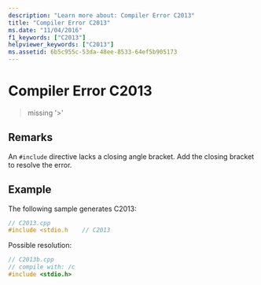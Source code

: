 ```yaml
---
description: "Learn more about: Compiler Error C2013"
title: "Compiler Error C2013"
ms.date: "11/04/2016"
f1_keywords: ["C2013"]
helpviewer_keywords: ["C2013"]
ms.assetid: 6b5c955c-53da-48ee-8533-64ef5b905173
---
```

# Compiler Error C2013

> missing '>'

## Remarks

An `#include` directive lacks a closing angle bracket. Add the closing bracket to resolve the error.

## Example

The following sample generates C2013:

```cpp
// C2013.cpp
#include <stdio.h    // C2013
```

Possible resolution:

```cpp
// C2013b.cpp
// compile with: /c
#include <stdio.h>
```
